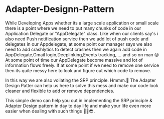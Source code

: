 # Adapter-Designn-Pattern

While Developing Apps whether its a large scale application or small scale there is a point where we need to put many chunks of code in our Application Delegate or "AppDelegate" class.
Like when our clients say's i also need Push notification service then we add lot of push code and delegates in our Appdelegate, at some point our manager says we also need to add crashlytics to detect crashes then we again add code in AppDelegate,Gmail login,Deeplinking,Events tracking,.... and so on man 😢
At some point of time our AppDelegate become massive and lot of information flows freely. If at some point if we need to remove one service then its quite messy here to look and figure out which code to remove.

In this way we are also voilating the SRP principle. Hmmm.🧐
The Adapter Design Patter can help us here to solve this mess and make our code look cleaner and flexible to add or remove dependencies.

This simple demo can help you out in implementing the SRP principle & Adapter Design pattern in day to day life and make your life even more easier when dealing with such things ✌🏼😎.


